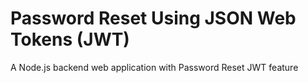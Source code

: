 # Password Reset Using JSON Web Tokens (JWT)

A Node.js backend web application with Password Reset JWT feature
